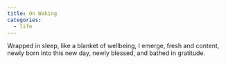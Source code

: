```yaml
---
title: On Waking
categories:
  - life
---
```


Wrapped in sleep,
like a blanket
of wellbeing,
I emerge,
fresh and content,
newly born
into this new day,
newly blessed,
and bathed
in gratitude.

